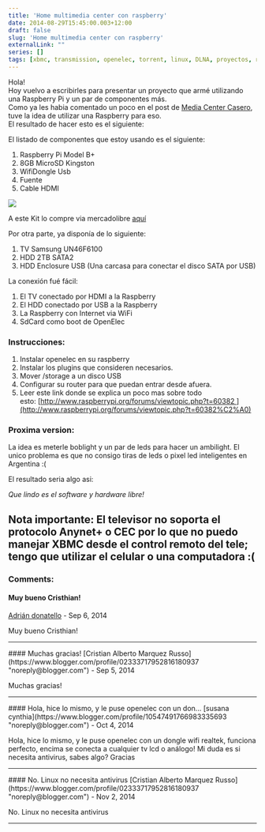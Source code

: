 ```yaml
---
title: 'Home multimedia center con raspberry'
date: 2014-08-29T15:45:00.003+12:00
draft: false
slug: 'Home multimedia center con raspberry'
externalLink: ""
series: []
tags: [xbmc, transmission, openelec, torrent, linux, DLNA, proyectos, raspberry pi]
---
```


Hola!  
Hoy vuelvo a escribirles para presentar un proyecto que armé utilizando una Raspberry Pi y un par de componentes más.  
Como ya les habia comentado un poco en el post de [Media Center Casero](https://blog.cristianmarquez.me/2014/06/media-center-casero-utilizando-upnpdlna.html), tuve la idea de utilizar una Raspberry para eso.  
El resultado de hacer esto es el siguiente:  

  
  
El listado de componentes que estoy usando es el siguiente:  
  

1.  Raspberry Pi Model B+ 
2.  8GB MicroSD Kingston
3.  WifiDongle Usb
4.  Fuente
5.  Cable HDMI 

[![](http://1.bp.blogspot.com/-jGIE2YN0qCc/U__z-euT2qI/AAAAAAAAaNM/g5kl5opdm_A/s1600/10612677_10204486424943415_6644031092131341174_n.jpg)](http://1.bp.blogspot.com/-jGIE2YN0qCc/U__z-euT2qI/AAAAAAAAaNM/g5kl5opdm_A/s1600/10612677_10204486424943415_6644031092131341174_n.jpg)

  

A este Kit lo compre via mercadolibre [aquí](http://articulo.mercadolibre.com.ar/MLA-519664005-kit-raspberry-pi-b-completo-wifi-adapt-microsd-fuente--_JM#redirectedFromParent)

  
  
Por otra parte, ya disponía de lo siguiente:  
  

1.  TV Samsung UN46F6100
2.  HDD 2TB SATA2
3.  HDD Enclosure USB (Una carcasa para conectar el disco SATA por USB)

  
La conexión fué fácil:  
  

1.  El TV conectado por HDMI a la Raspberry
2.  El HDD conectado por USB a la Raspberry
3.  La Raspberry con Internet via WiFi
4.  SdCard como boot de OpenElec

### Instrucciones:

1.  Instalar openelec en su raspberry
2.  Instalar los plugins que consideren necesarios.
3.  Mover /storage a un disco USB
4.  Configurar su router para que puedan entrar desde afuera.
5.  Leer este link donde se explica un poco mas sobre todo esto: [http://www.raspberrypi.org/forums/viewtopic.php?t=60382 ](http://www.raspberrypi.org/forums/viewtopic.php?t=60382%C2%A0)

### Proxima version:

La idea es meterle boblight y un par de leds para hacer un ambilight. El unico problema es que no consigo tiras de leds o pixel led inteligentes en Argentina :( 

El resultado seria algo asi:

  

  

_Que lindo es el software y hardware libre!_  
  
Nota importante: El televisor no soporta el protocolo Anynet+ o CEC por lo que no puedo manejar XBMC desde el control remoto del tele; tengo que utilizar el celular o una computadora :(
---
### Comments:
#### Muy bueno Cristhian!
[Adrián donatello](https://www.blogger.com/profile/09643091600208029077 "noreply@blogger.com") - <time datetime="2014-09-07T05:15:19.790+12:00">Sep 6, 2014</time>

Muy bueno Cristhian!
<hr />
#### Muchas gracias!
[Cristian Alberto Marquez Russo](https://www.blogger.com/profile/02333717952816180937 "noreply@blogger.com") - <time datetime="2014-09-13T10:05:20.601+12:00">Sep 5, 2014</time>

Muchas gracias!
<hr />
#### Hola, hice lo mismo, y le puse openelec con un don...
[susana cynthia](https://www.blogger.com/profile/10547491766983335693 "noreply@blogger.com") - <time datetime="2014-10-17T15:44:33.945+13:00">Oct 4, 2014</time>

Hola, hice lo mismo, y le puse openelec con un dongle wifi realtek, funciona perfecto, encima se conecta a cualquier tv lcd o análogo! Mi duda es si necesita antivirus, sabes algo? Gracias
<hr />
#### No. Linux no necesita antivirus
[Cristian Alberto Marquez Russo](https://www.blogger.com/profile/02333717952816180937 "noreply@blogger.com") - <time datetime="2014-11-19T06:45:19.954+13:00">Nov 2, 2014</time>

No. Linux no necesita antivirus
<hr />
